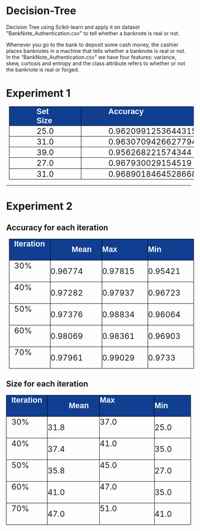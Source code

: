 # Decision-Tree
Decision Tree using Scikit-learn and apply it on dataset "BankNote_Authentication.csv" to tell whether a banknote is real or not.

Whenever you go to the bank to deposit some cash money, the cashier places banknotes in a machine that tells whether a banknote is real or not. In the “BankNote_Authentication.csv” we have four features: variance, skew, curtosis and entropy and the class attribute refers to whether or not the banknote is real or forged.

# Experiment 1
<div class="WordSection1" align="center"><table class="MsoNormalTable" border="1" cellspacing="0" cellpadding="0" style="margin-left:5.8pt;border-collapse:collapse;mso-table-layout-alt:fixed;
 border:none;mso-border-alt:solid black .75pt;mso-yfti-tbllook:480;mso-padding-alt:
 0cm 0cm 0cm 0cm;mso-border-insideh:.75pt solid black;mso-border-insidev:.75pt solid black">
 <tbody><tr style="mso-yfti-irow:0;mso-yfti-firstrow:yes;height:21.9pt">
  <td width="359" valign="top" style="width:269.3pt;border:solid black 1.0pt;
  mso-border-alt:solid black .75pt;background:#103E91;padding:0cm 0cm 0cm 0cm;
  height:21.9pt">
  <p class="TableParagraph" style="margin-top:.75pt;margin-right:55.1pt;
  margin-bottom:0cm;margin-left:55.65pt;margin-bottom:.0001pt"><b style="mso-bidi-font-weight:normal"><span style="font-size:16.0pt;mso-bidi-font-size:
  11.0pt;font-family:&quot;Arial&quot;,sans-serif;mso-hansi-font-family:&quot;Arial MT&quot;;
  mso-bidi-font-family:&quot;Arial MT&quot;;color:white">Set Size</span></b><b style="mso-bidi-font-weight:normal"><span style="font-size:16.0pt;mso-bidi-font-size:
  11.0pt;font-family:&quot;Arial&quot;,sans-serif;mso-hansi-font-family:&quot;Arial MT&quot;;
  mso-bidi-font-family:&quot;Arial MT&quot;"><o:p></o:p></span></b></p>
  </td>
  <td width="359" valign="top" style="width:269.3pt;border:solid black 1.0pt;
  border-left:none;mso-border-left-alt:solid black .75pt;mso-border-alt:solid black .75pt;
  background:#103E91;padding:0cm 0cm 0cm 0cm;height:21.9pt">
  <p class="TableParagraph" style="margin-top:.75pt;margin-right:55.1pt;
  margin-bottom:0cm;margin-left:55.65pt;margin-bottom:.0001pt"><b style="mso-bidi-font-weight:normal"><span style="font-size:16.0pt;mso-bidi-font-size:
  11.0pt;font-family:&quot;Arial&quot;,sans-serif;mso-hansi-font-family:&quot;Arial MT&quot;;
  mso-bidi-font-family:&quot;Arial MT&quot;;color:white">Accuracy</span></b><b style="mso-bidi-font-weight:normal"><span style="font-size:16.0pt;mso-bidi-font-size:
  11.0pt;font-family:&quot;Arial&quot;,sans-serif;mso-hansi-font-family:&quot;Arial MT&quot;;
  mso-bidi-font-family:&quot;Arial MT&quot;"><o:p></o:p></span></b></p>
  </td>
 </tr>
 <tr style="mso-yfti-irow:1;height:21.9pt">
  <td width="359" valign="top" style="width:269.3pt;border:solid black 1.0pt;
  border-top:none;mso-border-top-alt:solid black .75pt;mso-border-alt:solid black .75pt;
  padding:0cm 0cm 0cm 0cm;height:21.9pt">
  <p class="TableParagraph" style="margin-top:.75pt;margin-right:55.1pt;
  margin-bottom:0cm;margin-left:55.65pt;margin-bottom:.0001pt"><span style="font-size:16.0pt;mso-bidi-font-size:11.0pt">25.0<o:p></o:p></span></p>
  </td>
  <td width="359" valign="top" style="width:269.3pt;border-top:none;border-left:
  none;border-bottom:solid black 1.0pt;border-right:solid black 1.0pt;
  mso-border-top-alt:solid black .75pt;mso-border-left-alt:solid black .75pt;
  mso-border-alt:solid black .75pt;padding:0cm 0cm 0cm 0cm;height:21.9pt">
  <p class="TableParagraph" style="margin-top:.75pt;margin-right:55.1pt;
  margin-bottom:0cm;margin-left:55.65pt;margin-bottom:.0001pt"><span style="font-size:16.0pt;mso-bidi-font-size:11.0pt">0.9620991253644315<o:p></o:p></span></p>
  </td>
 </tr>
 <tr style="mso-yfti-irow:2;height:21.9pt">
  <td width="359" valign="top" style="width:269.3pt;border:solid black 1.0pt;
  border-top:none;mso-border-top-alt:solid black .75pt;mso-border-alt:solid black .75pt;
  padding:0cm 0cm 0cm 0cm;height:21.9pt">
  <p class="TableParagraph" style="margin-top:.75pt;margin-right:55.1pt;
  margin-bottom:0cm;margin-left:55.65pt;margin-bottom:.0001pt"><span style="font-size:16.0pt;mso-bidi-font-size:11.0pt">31.0<o:p></o:p></span></p>
  </td>
  <td width="359" valign="top" style="width:269.3pt;border-top:none;border-left:
  none;border-bottom:solid black 1.0pt;border-right:solid black 1.0pt;
  mso-border-top-alt:solid black .75pt;mso-border-left-alt:solid black .75pt;
  mso-border-alt:solid black .75pt;padding:0cm 0cm 0cm 0cm;height:21.9pt">
  <p class="TableParagraph" style="margin-top:.75pt;margin-right:55.1pt;
  margin-bottom:0cm;margin-left:55.65pt;margin-bottom:.0001pt"><span style="font-size:16.0pt;mso-bidi-font-size:11.0pt">0.9630709426627794<o:p></o:p></span></p>
  </td>
 </tr>
 <tr style="mso-yfti-irow:3;height:21.9pt">
  <td width="359" valign="top" style="width:269.3pt;border:solid black 1.0pt;
  border-top:none;mso-border-top-alt:solid black .75pt;mso-border-alt:solid black .75pt;
  padding:0cm 0cm 0cm 0cm;height:21.9pt">
  <p class="TableParagraph" style="margin-top:.75pt;margin-right:55.1pt;
  margin-bottom:0cm;margin-left:55.65pt;margin-bottom:.0001pt"><span style="font-size:16.0pt;mso-bidi-font-size:11.0pt">39.0<o:p></o:p></span></p>
  </td>
  <td width="359" valign="top" style="width:269.3pt;border-top:none;border-left:
  none;border-bottom:solid black 1.0pt;border-right:solid black 1.0pt;
  mso-border-top-alt:solid black .75pt;mso-border-left-alt:solid black .75pt;
  mso-border-alt:solid black .75pt;padding:0cm 0cm 0cm 0cm;height:21.9pt">
  <p class="TableParagraph" style="margin-top:.75pt;margin-right:55.1pt;
  margin-bottom:0cm;margin-left:55.65pt;margin-bottom:.0001pt"><span style="font-size:16.0pt;mso-bidi-font-size:11.0pt">0.956268221574344<o:p></o:p></span></p>
  </td>
 </tr>
 <tr style="mso-yfti-irow:4;height:21.9pt">
  <td width="359" valign="top" style="width:269.3pt;border:solid black 1.0pt;
  border-top:none;mso-border-top-alt:solid black .75pt;mso-border-alt:solid black .75pt;
  padding:0cm 0cm 0cm 0cm;height:21.9pt">
  <p class="TableParagraph" style="margin-top:.75pt;margin-right:55.1pt;
  margin-bottom:0cm;margin-left:55.65pt;margin-bottom:.0001pt"><span style="font-size:16.0pt;mso-bidi-font-size:11.0pt">27.0<o:p></o:p></span></p>
  </td>
  <td width="359" valign="top" style="width:269.3pt;border-top:none;border-left:
  none;border-bottom:solid black 1.0pt;border-right:solid black 1.0pt;
  mso-border-top-alt:solid black .75pt;mso-border-left-alt:solid black .75pt;
  mso-border-alt:solid black .75pt;padding:0cm 0cm 0cm 0cm;height:21.9pt">
  <p class="TableParagraph" style="margin-top:.75pt;margin-right:55.1pt;
  margin-bottom:0cm;margin-left:55.65pt;margin-bottom:.0001pt"><span style="font-size:16.0pt;mso-bidi-font-size:11.0pt">0.967930029154519<o:p></o:p></span></p>
  </td>
 </tr>
 <tr style="mso-yfti-irow:5;mso-yfti-lastrow:yes;height:21.9pt">
  <td width="359" valign="top" style="width:269.3pt;border:solid black 1.0pt;
  border-top:none;mso-border-top-alt:solid black .75pt;mso-border-alt:solid black .75pt;
  padding:0cm 0cm 0cm 0cm;height:21.9pt">
  <p class="TableParagraph" style="margin-top:.75pt;margin-right:55.1pt;
  margin-bottom:0cm;margin-left:55.65pt;margin-bottom:.0001pt"><span style="font-size:16.0pt;mso-bidi-font-size:11.0pt">31.0<o:p></o:p></span></p>
  </td>
  <td width="359" valign="top" style="width:269.3pt;border-top:none;border-left:
  none;border-bottom:solid black 1.0pt;border-right:solid black 1.0pt;
  mso-border-top-alt:solid black .75pt;mso-border-left-alt:solid black .75pt;
  mso-border-alt:solid black .75pt;padding:0cm 0cm 0cm 0cm;height:21.9pt">
  <p class="TableParagraph" style="margin-top:.75pt;margin-right:55.1pt;
  margin-bottom:0cm;margin-left:55.65pt;margin-bottom:.0001pt"><span style="font-size:16.0pt;mso-bidi-font-size:11.0pt">0.9689018464528668<o:p></o:p></span></p>
  </td>
 </tr>
</tbody></table></div>

<hr>

# Experiment 2

## Accuracy for each iteration ##
<div class="WordSection1" align="center">
<table class="MsoNormalTable" border="1" cellspacing="0" cellpadding="0" style="margin-left:5.8pt;border-collapse:collapse;mso-table-layout-alt:fixed;
 border:none;mso-border-alt:solid black .75pt;mso-yfti-tbllook:480;mso-padding-alt:
 0cm 0cm 0cm 0cm;mso-border-insideh:.75pt solid black;mso-border-insidev:.75pt solid black">
 <tbody><tr style="mso-yfti-irow:0;mso-yfti-firstrow:yes;height:21.9pt">
  <td width="113" valign="top" style="width:3.0cm;border:solid black 1.0pt;
  mso-border-alt:solid black .75pt;background:#103E91;padding:0cm 0cm 0cm 0cm;
  height:21.9pt">
  <p class="TableParagraph" style="margin-top:.75pt;margin-right:9.3pt;
  margin-bottom:0cm;margin-left:9.85pt;margin-bottom:.0001pt"><b style="mso-bidi-font-weight:normal"><span style="font-size:16.0pt;mso-bidi-font-size:
  11.0pt;font-family:&quot;Arial&quot;,sans-serif;mso-hansi-font-family:&quot;Arial MT&quot;;
  mso-bidi-font-family:&quot;Arial MT&quot;;color:white">Iteration</span></b><b style="mso-bidi-font-weight:normal"><span style="font-size:16.0pt;mso-bidi-font-size:
  11.0pt;font-family:&quot;Arial&quot;,sans-serif;mso-hansi-font-family:&quot;Arial MT&quot;;
  mso-bidi-font-family:&quot;Arial MT&quot;"><o:p></o:p></span></b></p>
  </td>
  <td width="197" valign="top" style="width:147.4pt;border:solid black 1.0pt;
  border-left:none;mso-border-left-alt:solid black .75pt;mso-border-alt:solid black .75pt;
  background:#103E91;padding:0cm 0cm 0cm 0cm;height:21.9pt">
  <p class="TableParagraph" style="margin-left:43.6pt"><b style="mso-bidi-font-weight:
  normal"><span style="font-size:16.0pt;mso-bidi-font-size:11.0pt;font-family:
  &quot;Arial&quot;,sans-serif;mso-hansi-font-family:&quot;Arial MT&quot;;mso-bidi-font-family:
  &quot;Arial MT&quot;;color:white">Mean</span></b><b style="mso-bidi-font-weight:normal"><span style="font-size:16.0pt;mso-bidi-font-size:11.0pt;font-family:&quot;Arial&quot;,sans-serif;
  mso-hansi-font-family:&quot;Arial MT&quot;;mso-bidi-font-family:&quot;Arial MT&quot;"><o:p></o:p></span></b></p>
  </td>
  <td width="197" valign="top" style="width:147.4pt;border:solid black 1.0pt;
  border-left:none;mso-border-left-alt:solid black .75pt;mso-border-alt:solid black .75pt;
  background:#103E91;padding:0cm 0cm 0cm 0cm;height:21.9pt">
  <p class="TableParagraph"><b style="mso-bidi-font-weight:normal"><span style="font-size:16.0pt;mso-bidi-font-size:11.0pt;font-family:&quot;Arial&quot;,sans-serif;
  mso-hansi-font-family:&quot;Arial MT&quot;;mso-bidi-font-family:&quot;Arial MT&quot;;color:white">Max</span></b><b style="mso-bidi-font-weight:normal"><span style="font-size:16.0pt;mso-bidi-font-size:
  11.0pt;font-family:&quot;Arial&quot;,sans-serif;mso-hansi-font-family:&quot;Arial MT&quot;;
  mso-bidi-font-family:&quot;Arial MT&quot;"><o:p></o:p></span></b></p>
  </td>
  <td width="197" valign="top" style="width:147.4pt;border:solid black 1.0pt;
  border-left:none;mso-border-left-alt:solid black .75pt;mso-border-alt:solid black .75pt;
  background:#103E91;padding:0cm 0cm 0cm 0cm;height:21.9pt">
  <p class="TableParagraph"><b style="mso-bidi-font-weight:normal"><span style="font-size:16.0pt;mso-bidi-font-size:11.0pt;font-family:&quot;Arial&quot;,sans-serif;
  mso-hansi-font-family:&quot;Arial MT&quot;;mso-bidi-font-family:&quot;Arial MT&quot;;color:white">Min</span></b><b style="mso-bidi-font-weight:normal"><span style="font-size:16.0pt;mso-bidi-font-size:
  11.0pt;font-family:&quot;Arial&quot;,sans-serif;mso-hansi-font-family:&quot;Arial MT&quot;;
  mso-bidi-font-family:&quot;Arial MT&quot;"><o:p></o:p></span></b></p>
  </td>
 </tr>
 <tr style="mso-yfti-irow:1;height:21.9pt">
  <td width="113" valign="top" style="width:3.0cm;border:solid black 1.0pt;
  border-top:none;mso-border-top-alt:solid black .75pt;mso-border-alt:solid black .75pt;
  padding:0cm 0cm 0cm 0cm;height:21.9pt">
  <p class="TableParagraph" style="margin-top:.75pt;margin-right:9.3pt;
  margin-bottom:0cm;margin-left:9.85pt;margin-bottom:.0001pt"><span style="font-size:16.0pt;mso-bidi-font-size:11.0pt">30%<o:p></o:p></span></p>
  </td>
  <td width="197" valign="top" style="width:147.4pt;border-top:none;border-left:
  none;border-bottom:solid black 1.0pt;border-right:solid black 1.0pt;
  mso-border-top-alt:solid black .75pt;mso-border-left-alt:solid black .75pt;
  mso-border-alt:solid black .75pt;padding:0cm 0cm 0cm 0cm;height:21.9pt">
  <p class="TableParagraph"><span style="font-size:16.0pt;mso-bidi-font-size:
  11.0pt">0.96774<o:p></o:p></span></p>
  </td>
  <td width="197" valign="top" style="width:147.4pt;border-top:none;border-left:
  none;border-bottom:solid black 1.0pt;border-right:solid black 1.0pt;
  mso-border-top-alt:solid black .75pt;mso-border-left-alt:solid black .75pt;
  mso-border-alt:solid black .75pt;padding:0cm 0cm 0cm 0cm;height:21.9pt">
  <p class="TableParagraph"><span style="font-size:16.0pt;mso-bidi-font-size:
  11.0pt">0.97815<o:p></o:p></span></p>
  </td>
  <td width="197" valign="top" style="width:147.4pt;border-top:none;border-left:
  none;border-bottom:solid black 1.0pt;border-right:solid black 1.0pt;
  mso-border-top-alt:solid black .75pt;mso-border-left-alt:solid black .75pt;
  mso-border-alt:solid black .75pt;padding:0cm 0cm 0cm 0cm;height:21.9pt">
  <p class="TableParagraph"><span style="font-size:16.0pt;mso-bidi-font-size:
  11.0pt">0.95421<o:p></o:p></span></p>
  </td>
 </tr>
 <tr style="mso-yfti-irow:2;height:21.9pt">
  <td width="113" valign="top" style="width:3.0cm;border:solid black 1.0pt;
  border-top:none;mso-border-top-alt:solid black .75pt;mso-border-alt:solid black .75pt;
  padding:0cm 0cm 0cm 0cm;height:21.9pt">
  <p class="TableParagraph" style="margin-top:.75pt;margin-right:9.3pt;
  margin-bottom:0cm;margin-left:9.85pt;margin-bottom:.0001pt"><span style="font-size:16.0pt;mso-bidi-font-size:11.0pt">40%<o:p></o:p></span></p>
  </td>
  <td width="197" valign="top" style="width:147.4pt;border-top:none;border-left:
  none;border-bottom:solid black 1.0pt;border-right:solid black 1.0pt;
  mso-border-top-alt:solid black .75pt;mso-border-left-alt:solid black .75pt;
  mso-border-alt:solid black .75pt;padding:0cm 0cm 0cm 0cm;height:21.9pt">
  <p class="TableParagraph"><span style="font-size:16.0pt;mso-bidi-font-size:
  11.0pt">0.97282<o:p></o:p></span></p>
  </td>
  <td width="197" valign="top" style="width:147.4pt;border-top:none;border-left:
  none;border-bottom:solid black 1.0pt;border-right:solid black 1.0pt;
  mso-border-top-alt:solid black .75pt;mso-border-left-alt:solid black .75pt;
  mso-border-alt:solid black .75pt;padding:0cm 0cm 0cm 0cm;height:21.9pt">
  <p class="TableParagraph"><span style="font-size:16.0pt;mso-bidi-font-size:
  11.0pt">0.97937<o:p></o:p></span></p>
  </td>
  <td width="197" valign="top" style="width:147.4pt;border-top:none;border-left:
  none;border-bottom:solid black 1.0pt;border-right:solid black 1.0pt;
  mso-border-top-alt:solid black .75pt;mso-border-left-alt:solid black .75pt;
  mso-border-alt:solid black .75pt;padding:0cm 0cm 0cm 0cm;height:21.9pt">
  <p class="TableParagraph"><span style="font-size:16.0pt;mso-bidi-font-size:
  11.0pt">0.96723<o:p></o:p></span></p>
  </td>
 </tr>
 <tr style="mso-yfti-irow:3;height:21.9pt">
  <td width="113" valign="top" style="width:3.0cm;border:solid black 1.0pt;
  border-top:none;mso-border-top-alt:solid black .75pt;mso-border-alt:solid black .75pt;
  padding:0cm 0cm 0cm 0cm;height:21.9pt">
  <p class="TableParagraph" style="margin-top:.75pt;margin-right:9.3pt;
  margin-bottom:0cm;margin-left:9.85pt;margin-bottom:.0001pt"><span style="font-size:16.0pt;mso-bidi-font-size:11.0pt">50%<o:p></o:p></span></p>
  </td>
  <td width="197" valign="top" style="width:147.4pt;border-top:none;border-left:
  none;border-bottom:solid black 1.0pt;border-right:solid black 1.0pt;
  mso-border-top-alt:solid black .75pt;mso-border-left-alt:solid black .75pt;
  mso-border-alt:solid black .75pt;padding:0cm 0cm 0cm 0cm;height:21.9pt">
  <p class="TableParagraph"><span style="font-size:16.0pt;mso-bidi-font-size:
  11.0pt">0.97376<o:p></o:p></span></p>
  </td>
  <td width="197" valign="top" style="width:147.4pt;border-top:none;border-left:
  none;border-bottom:solid black 1.0pt;border-right:solid black 1.0pt;
  mso-border-top-alt:solid black .75pt;mso-border-left-alt:solid black .75pt;
  mso-border-alt:solid black .75pt;padding:0cm 0cm 0cm 0cm;height:21.9pt">
  <p class="TableParagraph"><span style="font-size:16.0pt;mso-bidi-font-size:
  11.0pt">0.98834<o:p></o:p></span></p>
  </td>
  <td width="197" valign="top" style="width:147.4pt;border-top:none;border-left:
  none;border-bottom:solid black 1.0pt;border-right:solid black 1.0pt;
  mso-border-top-alt:solid black .75pt;mso-border-left-alt:solid black .75pt;
  mso-border-alt:solid black .75pt;padding:0cm 0cm 0cm 0cm;height:21.9pt">
  <p class="TableParagraph"><span style="font-size:16.0pt;mso-bidi-font-size:
  11.0pt">0.96064<o:p></o:p></span></p>
  </td>
 </tr>
 <tr style="mso-yfti-irow:4;height:21.9pt">
  <td width="113" valign="top" style="width:3.0cm;border:solid black 1.0pt;
  border-top:none;mso-border-top-alt:solid black .75pt;mso-border-alt:solid black .75pt;
  padding:0cm 0cm 0cm 0cm;height:21.9pt">
  <p class="TableParagraph" style="margin-top:.75pt;margin-right:9.3pt;
  margin-bottom:0cm;margin-left:9.85pt;margin-bottom:.0001pt"><span style="font-size:16.0pt;mso-bidi-font-size:11.0pt">60%<o:p></o:p></span></p>
  </td>
  <td width="197" valign="top" style="width:147.4pt;border-top:none;border-left:
  none;border-bottom:solid black 1.0pt;border-right:solid black 1.0pt;
  mso-border-top-alt:solid black .75pt;mso-border-left-alt:solid black .75pt;
  mso-border-alt:solid black .75pt;padding:0cm 0cm 0cm 0cm;height:21.9pt">
  <p class="TableParagraph"><span style="font-size:16.0pt;mso-bidi-font-size:
  11.0pt">0.98069<o:p></o:p></span></p>
  </td>
  <td width="197" valign="top" style="width:147.4pt;border-top:none;border-left:
  none;border-bottom:solid black 1.0pt;border-right:solid black 1.0pt;
  mso-border-top-alt:solid black .75pt;mso-border-left-alt:solid black .75pt;
  mso-border-alt:solid black .75pt;padding:0cm 0cm 0cm 0cm;height:21.9pt">
  <p class="TableParagraph"><span style="font-size:16.0pt;mso-bidi-font-size:
  11.0pt">0.98361<o:p></o:p></span></p>
  </td>
  <td width="197" valign="top" style="width:147.4pt;border-top:none;border-left:
  none;border-bottom:solid black 1.0pt;border-right:solid black 1.0pt;
  mso-border-top-alt:solid black .75pt;mso-border-left-alt:solid black .75pt;
  mso-border-alt:solid black .75pt;padding:0cm 0cm 0cm 0cm;height:21.9pt">
  <p class="TableParagraph"><span style="font-size:16.0pt;mso-bidi-font-size:
  11.0pt">0.96903<o:p></o:p></span></p>
  </td>
 </tr>
 <tr style="mso-yfti-irow:5;mso-yfti-lastrow:yes;height:21.9pt">
  <td width="113" valign="top" style="width:3.0cm;border:solid black 1.0pt;
  border-top:none;mso-border-top-alt:solid black .75pt;mso-border-alt:solid black .75pt;
  padding:0cm 0cm 0cm 0cm;height:21.9pt">
  <p class="TableParagraph" style="margin-top:.75pt;margin-right:9.3pt;
  margin-bottom:0cm;margin-left:9.85pt;margin-bottom:.0001pt"><span style="font-size:16.0pt;mso-bidi-font-size:11.0pt">70%<o:p></o:p></span></p>
  </td>
  <td width="197" valign="top" style="width:147.4pt;border-top:none;border-left:
  none;border-bottom:solid black 1.0pt;border-right:solid black 1.0pt;
  mso-border-top-alt:solid black .75pt;mso-border-left-alt:solid black .75pt;
  mso-border-alt:solid black .75pt;padding:0cm 0cm 0cm 0cm;height:21.9pt">
  <p class="TableParagraph"><span style="font-size:16.0pt;mso-bidi-font-size:
  11.0pt">0.97961<o:p></o:p></span></p>
  </td>
  <td width="197" valign="top" style="width:147.4pt;border-top:none;border-left:
  none;border-bottom:solid black 1.0pt;border-right:solid black 1.0pt;
  mso-border-top-alt:solid black .75pt;mso-border-left-alt:solid black .75pt;
  mso-border-alt:solid black .75pt;padding:0cm 0cm 0cm 0cm;height:21.9pt">
  <p class="TableParagraph"><span style="font-size:16.0pt;mso-bidi-font-size:
  11.0pt">0.99029<o:p></o:p></span></p>
  </td>
  <td width="197" valign="top" style="width:147.4pt;border-top:none;border-left:
  none;border-bottom:solid black 1.0pt;border-right:solid black 1.0pt;
  mso-border-top-alt:solid black .75pt;mso-border-left-alt:solid black .75pt;
  mso-border-alt:solid black .75pt;padding:0cm 0cm 0cm 0cm;height:21.9pt">
  <p class="TableParagraph"><span style="font-size:16.0pt;mso-bidi-font-size:
  11.0pt">0.9733<o:p></o:p></span></p>
  </td>
 </tr>
</tbody></table>
</div>

## Size for each iteration ##
<div class="WordSection1" align="center">
<div align="center">

<table class="MsoNormalTable" border="1" cellspacing="0" cellpadding="0" style="border-collapse:collapse;mso-table-layout-alt:fixed;border:none;
 mso-border-alt:solid black .75pt;mso-yfti-tbllook:480;mso-padding-alt:0cm 0cm 0cm 0cm;
 mso-border-insideh:.75pt solid black;mso-border-insidev:.75pt solid black">
 <tbody><tr style="mso-yfti-irow:0;mso-yfti-firstrow:yes;height:21.9pt">
  <td width="113" valign="top" style="width:3.0cm;border:solid black 1.0pt;
  mso-border-alt:solid black .75pt;background:#103E91;padding:0cm 0cm 0cm 0cm;
  height:21.9pt">
  <p class="TableParagraph" style="margin-top:.75pt;margin-right:9.3pt;
  margin-bottom:0cm;margin-left:9.85pt;margin-bottom:.0001pt"><b style="mso-bidi-font-weight:normal"><span style="font-size:16.0pt;mso-bidi-font-size:
  11.0pt;font-family:&quot;Arial&quot;,sans-serif;mso-hansi-font-family:&quot;Arial MT&quot;;
  mso-bidi-font-family:&quot;Arial MT&quot;;color:white">Iteration</span></b><b style="mso-bidi-font-weight:normal"><span style="font-size:16.0pt;mso-bidi-font-size:
  11.0pt;font-family:&quot;Arial&quot;,sans-serif;mso-hansi-font-family:&quot;Arial MT&quot;;
  mso-bidi-font-family:&quot;Arial MT&quot;"><o:p></o:p></span></b></p>
  </td>
  <td width="197" valign="top" style="width:147.4pt;border:solid black 1.0pt;
  border-left:none;mso-border-left-alt:solid black .75pt;mso-border-alt:solid black .75pt;
  background:#103E91;padding:0cm 0cm 0cm 0cm;height:21.9pt">
  <p class="TableParagraph" style="margin-left:43.6pt"><b style="mso-bidi-font-weight:
  normal"><span style="font-size:16.0pt;mso-bidi-font-size:11.0pt;font-family:
  &quot;Arial&quot;,sans-serif;mso-hansi-font-family:&quot;Arial MT&quot;;mso-bidi-font-family:
  &quot;Arial MT&quot;;color:white">Mean</span></b><b style="mso-bidi-font-weight:normal"><span style="font-size:16.0pt;mso-bidi-font-size:11.0pt;font-family:&quot;Arial&quot;,sans-serif;
  mso-hansi-font-family:&quot;Arial MT&quot;;mso-bidi-font-family:&quot;Arial MT&quot;"><o:p></o:p></span></b></p>
  </td>
  <td width="197" valign="top" style="width:147.4pt;border:solid black 1.0pt;
  border-left:none;mso-border-left-alt:solid black .75pt;mso-border-alt:solid black .75pt;
  background:#103E91;padding:0cm 0cm 0cm 0cm;height:21.9pt">
  <p class="TableParagraph" style="margin-top:.75pt;margin-right:57.35pt;
  margin-bottom:0cm;margin-left:0cm;margin-bottom:.0001pt"><b style="mso-bidi-font-weight:
  normal"><span style="font-size:16.0pt;mso-bidi-font-size:11.0pt;font-family:
  &quot;Arial&quot;,sans-serif;mso-hansi-font-family:&quot;Arial MT&quot;;mso-bidi-font-family:
  &quot;Arial MT&quot;;color:white">Max</span></b><b style="mso-bidi-font-weight:normal"><span style="font-size:16.0pt;mso-bidi-font-size:11.0pt;font-family:&quot;Arial&quot;,sans-serif;
  mso-hansi-font-family:&quot;Arial MT&quot;;mso-bidi-font-family:&quot;Arial MT&quot;"><o:p></o:p></span></b></p>
  </td>
  <td width="197" valign="top" style="width:147.4pt;border:solid black 1.0pt;
  border-left:none;mso-border-left-alt:solid black .75pt;mso-border-alt:solid black .75pt;
  background:#103E91;padding:0cm 0cm 0cm 0cm;height:21.9pt">
  <p class="TableParagraph"><b style="mso-bidi-font-weight:normal"><span style="font-size:16.0pt;mso-bidi-font-size:11.0pt;font-family:&quot;Arial&quot;,sans-serif;
  mso-hansi-font-family:&quot;Arial MT&quot;;mso-bidi-font-family:&quot;Arial MT&quot;;color:white">Min</span></b><b style="mso-bidi-font-weight:normal"><span style="font-size:16.0pt;mso-bidi-font-size:
  11.0pt;font-family:&quot;Arial&quot;,sans-serif;mso-hansi-font-family:&quot;Arial MT&quot;;
  mso-bidi-font-family:&quot;Arial MT&quot;"><o:p></o:p></span></b></p>
  </td>
 </tr>
 <tr style="mso-yfti-irow:1;height:21.9pt">
  <td width="113" valign="top" style="width:3.0cm;border:solid black 1.0pt;
  border-top:none;mso-border-top-alt:solid black .75pt;mso-border-alt:solid black .75pt;
  padding:0cm 0cm 0cm 0cm;height:21.9pt">
  <p class="TableParagraph" style="margin-top:.75pt;margin-right:9.3pt;
  margin-bottom:0cm;margin-left:9.85pt;margin-bottom:.0001pt"><span style="font-size:16.0pt;mso-bidi-font-size:11.0pt">30%<o:p></o:p></span></p>
  </td>
  <td width="197" valign="top" style="width:147.4pt;border-top:none;border-left:
  none;border-bottom:solid black 1.0pt;border-right:solid black 1.0pt;
  mso-border-top-alt:solid black .75pt;mso-border-left-alt:solid black .75pt;
  mso-border-alt:solid black .75pt;padding:0cm 0cm 0cm 0cm;height:21.9pt">
  <p class="TableParagraph"><span style="font-size:16.0pt;mso-bidi-font-size:
  11.0pt">31.8<o:p></o:p></span></p>
  </td>
  <td width="197" valign="top" style="width:147.4pt;border-top:none;border-left:
  none;border-bottom:solid black 1.0pt;border-right:solid black 1.0pt;
  mso-border-top-alt:solid black .75pt;mso-border-left-alt:solid black .75pt;
  mso-border-alt:solid black .75pt;padding:0cm 0cm 0cm 0cm;height:21.9pt">
  <p class="TableParagraph" style="margin-top:.75pt;margin-right:57.35pt;
  margin-bottom:0cm;margin-left:0cm;margin-bottom:.0001pt"><span style="font-size:16.0pt;mso-bidi-font-size:11.0pt">37.0<o:p></o:p></span></p>
  </td>
  <td width="197" valign="top" style="width:147.4pt;border-top:none;border-left:
  none;border-bottom:solid black 1.0pt;border-right:solid black 1.0pt;
  mso-border-top-alt:solid black .75pt;mso-border-left-alt:solid black .75pt;
  mso-border-alt:solid black .75pt;padding:0cm 0cm 0cm 0cm;height:21.9pt">
  <p class="TableParagraph"><span style="font-size:16.0pt;mso-bidi-font-size:
  11.0pt">25.0<o:p></o:p></span></p>
  </td>
 </tr>
 <tr style="mso-yfti-irow:2;height:21.9pt">
  <td width="113" valign="top" style="width:3.0cm;border:solid black 1.0pt;
  border-top:none;mso-border-top-alt:solid black .75pt;mso-border-alt:solid black .75pt;
  padding:0cm 0cm 0cm 0cm;height:21.9pt">
  <p class="TableParagraph" style="margin-top:.75pt;margin-right:9.3pt;
  margin-bottom:0cm;margin-left:9.85pt;margin-bottom:.0001pt"><span style="font-size:16.0pt;mso-bidi-font-size:11.0pt">40%<o:p></o:p></span></p>
  </td>
  <td width="197" valign="top" style="width:147.4pt;border-top:none;border-left:
  none;border-bottom:solid black 1.0pt;border-right:solid black 1.0pt;
  mso-border-top-alt:solid black .75pt;mso-border-left-alt:solid black .75pt;
  mso-border-alt:solid black .75pt;padding:0cm 0cm 0cm 0cm;height:21.9pt">
  <p class="TableParagraph"><span style="font-size:16.0pt;mso-bidi-font-size:
  11.0pt">37.4<o:p></o:p></span></p>
  </td>
  <td width="197" valign="top" style="width:147.4pt;border-top:none;border-left:
  none;border-bottom:solid black 1.0pt;border-right:solid black 1.0pt;
  mso-border-top-alt:solid black .75pt;mso-border-left-alt:solid black .75pt;
  mso-border-alt:solid black .75pt;padding:0cm 0cm 0cm 0cm;height:21.9pt">
  <p class="TableParagraph" style="margin-top:.75pt;margin-right:57.35pt;
  margin-bottom:0cm;margin-left:0cm;margin-bottom:.0001pt"><span style="font-size:16.0pt;mso-bidi-font-size:11.0pt">41.0<o:p></o:p></span></p>
  </td>
  <td width="197" valign="top" style="width:147.4pt;border-top:none;border-left:
  none;border-bottom:solid black 1.0pt;border-right:solid black 1.0pt;
  mso-border-top-alt:solid black .75pt;mso-border-left-alt:solid black .75pt;
  mso-border-alt:solid black .75pt;padding:0cm 0cm 0cm 0cm;height:21.9pt">
  <p class="TableParagraph"><span style="font-size:16.0pt;mso-bidi-font-size:
  11.0pt">35.0<o:p></o:p></span></p>
  </td>
 </tr>
 <tr style="mso-yfti-irow:3;height:21.9pt">
  <td width="113" valign="top" style="width:3.0cm;border:solid black 1.0pt;
  border-top:none;mso-border-top-alt:solid black .75pt;mso-border-alt:solid black .75pt;
  padding:0cm 0cm 0cm 0cm;height:21.9pt">
  <p class="TableParagraph" style="margin-top:.75pt;margin-right:9.3pt;
  margin-bottom:0cm;margin-left:9.85pt;margin-bottom:.0001pt"><span style="font-size:16.0pt;mso-bidi-font-size:11.0pt">50%<o:p></o:p></span></p>
  </td>
  <td width="197" valign="top" style="width:147.4pt;border-top:none;border-left:
  none;border-bottom:solid black 1.0pt;border-right:solid black 1.0pt;
  mso-border-top-alt:solid black .75pt;mso-border-left-alt:solid black .75pt;
  mso-border-alt:solid black .75pt;padding:0cm 0cm 0cm 0cm;height:21.9pt">
  <p class="TableParagraph"><span style="font-size:16.0pt;mso-bidi-font-size:
  11.0pt">35.8<o:p></o:p></span></p>
  </td>
  <td width="197" valign="top" style="width:147.4pt;border-top:none;border-left:
  none;border-bottom:solid black 1.0pt;border-right:solid black 1.0pt;
  mso-border-top-alt:solid black .75pt;mso-border-left-alt:solid black .75pt;
  mso-border-alt:solid black .75pt;padding:0cm 0cm 0cm 0cm;height:21.9pt">
  <p class="TableParagraph" style="margin-top:.75pt;margin-right:57.35pt;
  margin-bottom:0cm;margin-left:0cm;margin-bottom:.0001pt"><span style="font-size:16.0pt;mso-bidi-font-size:11.0pt">45.0<o:p></o:p></span></p>
  </td>
  <td width="197" valign="top" style="width:147.4pt;border-top:none;border-left:
  none;border-bottom:solid black 1.0pt;border-right:solid black 1.0pt;
  mso-border-top-alt:solid black .75pt;mso-border-left-alt:solid black .75pt;
  mso-border-alt:solid black .75pt;padding:0cm 0cm 0cm 0cm;height:21.9pt">
  <p class="TableParagraph"><span style="font-size:16.0pt;mso-bidi-font-size:
  11.0pt">27.0<o:p></o:p></span></p>
  </td>
 </tr>
 <tr style="mso-yfti-irow:4;height:21.9pt">
  <td width="113" valign="top" style="width:3.0cm;border:solid black 1.0pt;
  border-top:none;mso-border-top-alt:solid black .75pt;mso-border-alt:solid black .75pt;
  padding:0cm 0cm 0cm 0cm;height:21.9pt">
  <p class="TableParagraph" style="margin-top:.75pt;margin-right:9.3pt;
  margin-bottom:0cm;margin-left:9.85pt;margin-bottom:.0001pt"><span style="font-size:16.0pt;mso-bidi-font-size:11.0pt">60%<o:p></o:p></span></p>
  </td>
  <td width="197" valign="top" style="width:147.4pt;border-top:none;border-left:
  none;border-bottom:solid black 1.0pt;border-right:solid black 1.0pt;
  mso-border-top-alt:solid black .75pt;mso-border-left-alt:solid black .75pt;
  mso-border-alt:solid black .75pt;padding:0cm 0cm 0cm 0cm;height:21.9pt">
  <p class="TableParagraph"><span style="font-size:16.0pt;mso-bidi-font-size:
  11.0pt">41.0<o:p></o:p></span></p>
  </td>
  <td width="197" valign="top" style="width:147.4pt;border-top:none;border-left:
  none;border-bottom:solid black 1.0pt;border-right:solid black 1.0pt;
  mso-border-top-alt:solid black .75pt;mso-border-left-alt:solid black .75pt;
  mso-border-alt:solid black .75pt;padding:0cm 0cm 0cm 0cm;height:21.9pt">
  <p class="TableParagraph" style="margin-top:.75pt;margin-right:57.35pt;
  margin-bottom:0cm;margin-left:0cm;margin-bottom:.0001pt"><span style="font-size:16.0pt;mso-bidi-font-size:11.0pt">47.0<o:p></o:p></span></p>
  </td>
  <td width="197" valign="top" style="width:147.4pt;border-top:none;border-left:
  none;border-bottom:solid black 1.0pt;border-right:solid black 1.0pt;
  mso-border-top-alt:solid black .75pt;mso-border-left-alt:solid black .75pt;
  mso-border-alt:solid black .75pt;padding:0cm 0cm 0cm 0cm;height:21.9pt">
  <p class="TableParagraph"><span style="font-size:16.0pt;mso-bidi-font-size:
  11.0pt">35.0<o:p></o:p></span></p>
  </td>
 </tr>
 <tr style="mso-yfti-irow:5;mso-yfti-lastrow:yes;height:21.9pt">
  <td width="113" valign="top" style="width:3.0cm;border:solid black 1.0pt;
  border-top:none;mso-border-top-alt:solid black .75pt;mso-border-alt:solid black .75pt;
  padding:0cm 0cm 0cm 0cm;height:21.9pt">
  <p class="TableParagraph" style="margin-top:.75pt;margin-right:9.3pt;
  margin-bottom:0cm;margin-left:9.85pt;margin-bottom:.0001pt"><span style="font-size:16.0pt;mso-bidi-font-size:11.0pt">70%<o:p></o:p></span></p>
  </td>
  <td width="197" valign="top" style="width:147.4pt;border-top:none;border-left:
  none;border-bottom:solid black 1.0pt;border-right:solid black 1.0pt;
  mso-border-top-alt:solid black .75pt;mso-border-left-alt:solid black .75pt;
  mso-border-alt:solid black .75pt;padding:0cm 0cm 0cm 0cm;height:21.9pt">
  <p class="TableParagraph"><span style="font-size:16.0pt;mso-bidi-font-size:
  11.0pt">47.0<o:p></o:p></span></p>
  </td>
  <td width="197" valign="top" style="width:147.4pt;border-top:none;border-left:
  none;border-bottom:solid black 1.0pt;border-right:solid black 1.0pt;
  mso-border-top-alt:solid black .75pt;mso-border-left-alt:solid black .75pt;
  mso-border-alt:solid black .75pt;padding:0cm 0cm 0cm 0cm;height:21.9pt">
  <p class="TableParagraph" style="margin-top:.75pt;margin-right:57.35pt;
  margin-bottom:0cm;margin-left:0cm;margin-bottom:.0001pt"><span style="font-size:16.0pt;mso-bidi-font-size:11.0pt">51.0<o:p></o:p></span></p>
  </td>
  <td width="197" valign="top" style="width:147.4pt;border-top:none;border-left:
  none;border-bottom:solid black 1.0pt;border-right:solid black 1.0pt;
  mso-border-top-alt:solid black .75pt;mso-border-left-alt:solid black .75pt;
  mso-border-alt:solid black .75pt;padding:0cm 0cm 0cm 0cm;height:21.9pt">
  <p class="TableParagraph"><span style="font-size:16.0pt;mso-bidi-font-size:
  11.0pt">41.0<o:p></o:p></span></p>
  </td>
 </tr>
</tbody></table>

</div><br>
</div>
